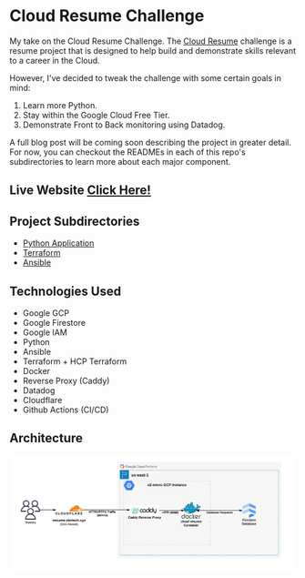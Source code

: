# Cloud Resume Challenge

My take on the Cloud Resume Challenge. The [Cloud Resume](https://cloudresumechallenge.dev/docs/the-challenge/) challenge is a resume project that is designed to help build and demonstrate skills relevant to a career in the Cloud.

However, I've decided to tweak the challenge with some certain goals in mind:

1. Learn more Python.
2. Stay within the Google Cloud Free Tier.
3. Demonstrate Front to Back monitoring using Datadog.

A full blog post will be coming soon describing the project in greater detail. For now, you can checkout the READMEs in each of this repo's subdirectories to learn more about each major component.

## Live Website [Click Here!](https://resume.sbrtech.xyz)

## Project Subdirectories

- [Python Application](/cloud_resume/)
- [Terraform](/terraform/)
- [Ansible](/ansible/)

## Technologies Used

- Google GCP
- Google Firestore
- Google IAM
- Python
- Ansible
- Terraform + HCP Terraform
- Docker
- Reverse Proxy (Caddy)
- Datadog
- Cloudflare
- Github Actions (CI/CD)

## Architecture

![Architecture Diagram](/.assets/website_architecture.png)
